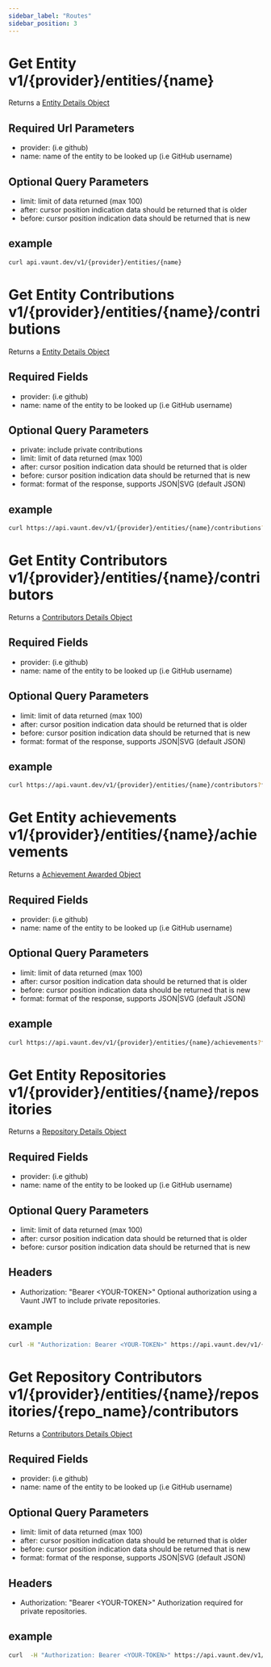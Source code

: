 ```yaml
---
sidebar_label: "Routes"
sidebar_position: 3
---
```


# Get Entity v1/{provider}/entities/{name}

Returns a [Entity Details Object](./objects.md#entity-details)

## Required Url Parameters

- provider: (i.e github)
- name: name of the entity to be looked up (i.e GitHub username)

## Optional Query Parameters

- limit: limit of data returned (max 100)
- after: cursor position indication data should be returned that is older
- before: cursor position indication data should be returned that is new

## example

```bash
curl api.vaunt.dev/v1/{provider}/entities/{name}
```

# Get Entity Contributions  v1/{provider}/entities/{name}/contributions

Returns a [Entity Details Object](./objects.md#entity-details)

## Required Fields

- provider: (i.e github)
- name: name of the entity to be looked up (i.e GitHub username)

## Optional Query Parameters

- private: include private contributions
- limit: limit of data returned (max 100)
- after: cursor position indication data should be returned that is older
- before: cursor position indication data should be returned that is new
- format: format of the response, supports JSON|SVG (default JSON)

## example

```bash
curl https://api.vaunt.dev/v1/{provider}/entities/{name}/contributions?format=svg,private=true
```

# Get Entity Contributors  v1/{provider}/entities/{name}/contributors

Returns a [Contributors Details Object](./objects.md#contributor-details)

## Required Fields

- provider: (i.e github)
- name: name of the entity to be looked up (i.e GitHub username)

## Optional Query Parameters

- limit: limit of data returned (max 100)
- after: cursor position indication data should be returned that is older
- before: cursor position indication data should be returned that is new
- format: format of the response, supports JSON|SVG (default JSON)

## example

```bash
curl https://api.vaunt.dev/v1/{provider}/entities/{name}/contributors?format=svg&limit=10
```

# Get Entity achievements  v1/{provider}/entities/{name}/achievements

Returns a [Achievement Awarded Object](./objects.md#achievement-awarded-details)

## Required Fields

- provider: (i.e github)
- name: name of the entity to be looked up (i.e GitHub username)

## Optional Query Parameters

- limit: limit of data returned (max 100)
- after: cursor position indication data should be returned that is older
- before: cursor position indication data should be returned that is new
- format: format of the response, supports JSON|SVG (default JSON)

## example

```bash
curl https://api.vaunt.dev/v1/{provider}/entities/{name}/achievements?format=svg&limit=10
```

# Get Entity Repositories  v1/{provider}/entities/{name}/repositories

Returns a [Repository Details Object](./objects.md#repository-details)

## Required Fields

- provider: (i.e github)
- name: name of the entity to be looked up (i.e GitHub username)

## Optional Query Parameters

- limit: limit of data returned (max 100)
- after: cursor position indication data should be returned that is older
- before: cursor position indication data should be returned that is new

## Headers

- Authorization: "Bearer \<YOUR-TOKEN\>"
Optional authorization using a Vaunt JWT to include private repositories.

## example

```bash
curl -H "Authorization: Bearer <YOUR-TOKEN>" https://api.vaunt.dev/v1/{provider}/entities/{name}/repositories/{repo_name}/contributorscontributors?format=svg&limit=10
```

# Get Repository Contributors  v1/{provider}/entities/{name}/repositories/{repo_name}/contributors

Returns a [Contributors Details Object](./objects.md#contributor-details)

## Required Fields

- provider: (i.e github)
- name: name of the entity to be looked up (i.e GitHub username)

## Optional Query Parameters

- limit: limit of data returned (max 100)
- after: cursor position indication data should be returned that is older
- before: cursor position indication data should be returned that is new
- format: format of the response, supports JSON|SVG (default JSON)

## Headers

- Authorization: "Bearer \<YOUR-TOKEN\>"
Authorization required for private repositories.

## example

```bash
curl  -H "Authorization: Bearer <YOUR-TOKEN>" https://api.vaunt.dev/v1/{provider}/entities/{name}/repositories/{repo_name}/contributorscontributors?format=svg&limit=10
```
